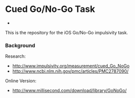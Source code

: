 # Cued Go/No-Go Task
-

This is the repository for the iOS Go/No-Go impulsivity task.

### Background

Research:

* http://www.impulsivity.org/measurement/cued_Go_NoGo
* http://www.ncbi.nlm.nih.gov/pmc/articles/PMC2787090/

Online Version:

* http://www.millisecond.com/download/library/GoNoGo/